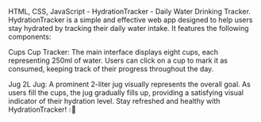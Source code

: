HTML, CSS, JavaScript - HydrationTracker -  Daily Water Drinking Tracker. HydrationTracker is a simple and effective web app designed to help users stay hydrated by tracking their daily water intake. It features the following components:

Cups
Cup Tracker: The main interface displays eight cups, each representing 250ml of water. Users can click on a cup to mark it as consumed, keeping track of their progress throughout the day.

Jug
2L Jug: A prominent 2-liter jug visually represents the overall goal. As users fill the cups, the jug gradually fills up, providing a satisfying visual indicator of their hydration level. Stay refreshed and healthy with HydrationTracker! 💧🌊

